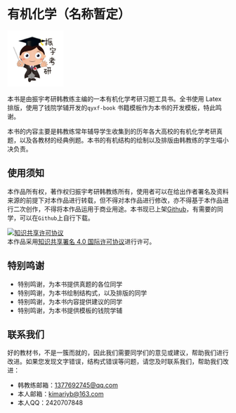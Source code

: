 # 有机化学（名称暂定）

<img src="有机化学习题\figure\logo.png" alt="1_BigPic" style="zoom:20%;" />

本书是由振宇考研韩教练主编的一本有机化学考研习题工具书。全书使用 Latex 排版，使用了钱院学辅开发的`qyxf-book` 书籍模板作为本书的开发模板，特此鸣谢。

本书的内容主要是韩教练常年辅导学生收集到的历年各大高校的有机化学考研真题，以及各教材的经典例题。本书的有机结构的绘制以及排版由韩教练的学生喵小决负责。

## 使用须知

本作品所有权，著作权归振宇考研韩教练所有，使用者可以在给出作者署名及资料来源的前提下对本作品进行转载，但不得对本作品进行修改，亦不得基于本作品进行二次创作，不得将本作品运用于商业用途。本书现已上架[Github](https://github.com/kimariyb/organic-chemistry)，有需要的同学，可以在`Github`上自行下载。

<a rel="license" href="http://creativecommons.org/licenses/by/4.0/"><img alt="知识共享许可协议" style="border-width:0" src="https://i.creativecommons.org/l/by/4.0/88x31.png" /></a><br />本<span xmlns:dct="http://purl.org/dc/terms/" href="http://purl.org/dc/dcmitype/Text" rel="dct:type">作品</span>采用<a rel="license" href="http://creativecommons.org/licenses/by/4.0/">知识共享署名 4.0 国际许可协议</a>进行许可。

## 特别鸣谢

- 特别鸣谢，为本书提供真题的各位同学
- 特别鸣谢，为本书绘制结构式，以及排版的同学
- 特别鸣谢，为本书内容提供建议的同学
- 特别鸣谢，为本书提供模板的钱院学辅

## 联系我们

好的教材书，不是一簇而就的，因此我们需要同学们的意见或建议，帮助我们进行改进。如果您发现文字错误，结构式错误等问题，请您及时联系我们，帮助我们改进：

- 韩教练邮箱：1377692745@qq.com
- 本人邮箱：[kimariyb@163.com](mailto:kimariyb@163.com)
- 本人QQ：2420707848

